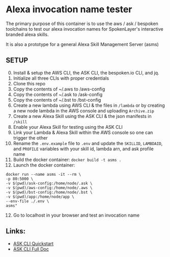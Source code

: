 # Alexa invocation name tester 

The primary purpose of this container is to use the aws / ask / bespoken toolchains to test our alexa invocation names for SpokenLayer's interactive branded alexa skills.

It is also a prototype for a general Alexa Skill Management Server (asms)


## SETUP

0. Install & setup the AWS CLI, the ASK CLI, the bespoken.io CLI, and jq.
1. Initialize all three CLIs with proper credentials
2. Clone this repo
3. Copy the contents of ~/.aws to /aws-config
4. Copy the contents of ~/.ask to /ask-config
5. Copy the contents of ~/.bst to /bst-config
6. Create a new lambda using AWS CLI & the files in `/lambda` or by creating a new node lambda in the AWS console and uploading `Archive.zip`
7. Create a new Alexa Skill using the ASK CLI & the json manifests in `/skill`
8. Enable your Alexa Skill for testing using the ASK CLI
9. Link your Lambda & Alexa Skill within the AWS console so one can trigger the other
10. Rename the `.env.example` file to `.env` and update the `SKILLID`, `LAMBDAID`, and `PROFILE` variables with your skill id, lambda arn, and ask profile name
1.  Build the docker container: `docker build -t asms .`
2.  Launch the docker container: 
  ```
  docker run --name asms -it --rm \
  -p 80:5000 \
  -v $(pwd)/ask-config:/home/node/.ask \
  -v $(pwd)/aws-config:/home/node/.aws \
  -v $(pwd)/bst-config:/home/node/.bst \
  -v $(pwd)/app:/home/node/app \
  --env-file ./.env \
  asms"
  ```
12. Go to localhost in your browser and test an invocation name

## Links:

- [ASK CLI Quickstart](https://developer.amazon.com/docs/smapi/quick-start-alexa-skills-kit-command-line-interface.html)
- [ASK CLI Full Doc](https://developer.amazon.com/docs/smapi/ask-cli-intro.html#alexa-skills-kit-command-line-interface-ask-cli)

